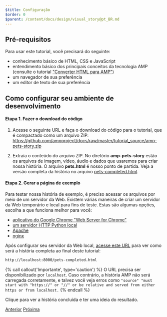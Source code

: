 ```yaml
---
$title: Configuração
$order: 0
$parent: /content/docs/design/visual_story@pt_BR.md
---
```


## Pré-requisitos

Para usar este tutorial, você precisará do seguinte:

- conhecimento básico de HTML, CSS e JavaScript
- entendimento básico dos principais conceitos da tecnologia AMP (consulte o tutorial ["Converter HTML para AMP"](/pt_br/docs/fundamentals/converting.html))
- um navegador de sua preferência
- um editor de texto de sua preferência

## Como configurar seu ambiente de desenvolvimento

#### Etapa 1. Fazer o download do código

1.  Acesse o seguinte URL e faça o download do código para o tutorial, que é compactado como um arquivo ZIP: <a href="https://github.com/ampproject/docs/raw/master/tutorial_source/amp-pets-story.zip">https://github.com/ampproject/docs/raw/master/tutorial_source/amp-pets-story.zip</a>

2. Extraia o conteúdo do arquivo ZIP.  No diretório **amp-pets-story** estão os arquivos de imagem, vídeo, áudio e dados que usaremos para criar nossa história.  O arquivo **pets.html** é nosso ponto de partida. Veja a versão completa da história no arquivo [pets-completed.html](https://github.com/ampproject/docs/blob/master/tutorial_source/amp-pets-story/pets-completed.html).

#### Etapa 2. Gerar a página de exemplo

Para testar nossa história de exemplo, é preciso acessar os arquivos por meio de um servidor da Web. Existem várias maneiras de criar um servidor da Web temporário e local para fins de teste.  Estas são algumas opções, escolha a que funciona melhor para você:

- [aplicativo do Google Chrome "Web Server for Chrome"](https://chrome.google.com/webstore/detail/web-server-for-chrome/ofhbbkphhbklhfoeikjpcbhemlocgigb)
- [um servidor HTTP Python local](https://developer.mozilla.org/en-US/docs/Learn/Common_questions/set_up_a_local_testing_server#Running_a_simple_local_HTTP_server)
- [Apache](https://httpd.apache.org/docs/2.4/getting-started.html)
- [nginx](http://nginx.org/)

Após configurar seu servidor da Web local, <a href="http://localhost:8000/pets-completed.html">acesse este URL</a> para ver como será a história completa ao final deste tutorial:

```html
http://localhost:8000/pets-completed.html
```

{% call callout('Importante', type='caution') %}
O URL precisa ser disponibilizado por `localhost`. Caso contrário, a história AMP não será carregada corretamente, e talvez você veja erros como `"source" "must start with "https://" or "//" or be relative and served from either https or from localhost.`
{% endcall %}


Clique para ver a história concluída e ter uma ideia do resultado.

<div class="prev-next-buttons">
  <a class="button prev-button" href="/pt_br/docs/getting_started/visual_story.html"><span class="arrow-prev">Anterior</span></a>
  <a class="button next-button" href="/pt_br/docs/getting_started/visual_story/parts_of_story.html"><span class="arrow-next">Próxima</span></a>
</div>
 
